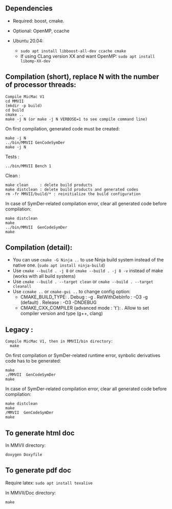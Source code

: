 Dependencies
------------
  - Required: boost, cmake.
  - Optional: OpenMP, ccache

  - Ubuntu 20.04:
    - `sudo apt install libboost-all-dev ccache cmake`
    - If using CLang version XX and want OpenMP: `sudo apt install libomp-XX-dev`


Compilation (short), replace N with the number of processor threads:
--------------------
    Compile MicMac V1
    cd MMVII
    (mkdir -p build)
    cd build
    cmake ..
    make -j N (or make -j N VERBOSE=1 to see compile command line)

 On first compilation, generated code must be created:

    make -j N
    ../bin/MMVII GenCodeSymDer
    make -j N

 Tests :

    ../bin/MMVII Bench 1


 Clean :

    make clean     : delete build products
    make distclean : delete build products and generated codes
    rm -fr MMVII/build/* : reinitialize the build configuration

 In case of SymDer-related compilation error, clear all generated code before compilation:

    make distclean
    make
    ../bin/MMVII  GenCodeSymDer
    make

Compilation (detail):
--------------------
 - You can use `cmake -G Ninja ..` to use Ninja build system instead of the native one. (`sudo apt install ninja-build`)
 - Use `cmake --build . -j 8` or `cmake --build . -j 8 -v` instead of make (works with all build systems)
 - Use `cmake --build . --target clean` or `cmake --build . --target cleanall`
 - Use `ccmake ..` or `cmake-gui ..` to change config option:
   - CMAKE_BUILD_TYPE:
       . Debug : -g
       . RelWithDebInfo : -O3 -g  (default)
       . Release : -O3 -DNDEBUG
    - CMAKE_CXX_COMPILER (advanced mode : 't'):
       . Allow to set compiler version and type (g++, clang)


Legacy :
--------
    Compile MicMac V1, then in MMVII/bin directory:
      make

   On first compilation or SymDer-related runtime error, synbolic derivatives code has to be generated:
 
    make
    ./MMVII  GenCodeSymDer
    make
 
   In case of SymDer-related compilation error, clear all generated code before compilation:
 
    make distclean
    make
    /MMVII  GenCodeSymDer
    make


To generate html doc
--------------------
In MMVII directory:

    doxygen Doxyfile 


To generate pdf doc
-------------------

Require latex: `sudo apt install texalive`

In MMVII/Doc directory:

    make

